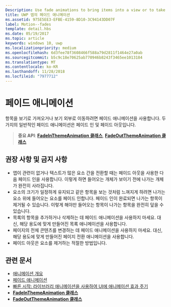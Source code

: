 ```yaml
---
Description: Use fade animations to bring items into a view or to take items out of a view. The two common fade animations are fade-in and fade-out.
title: UWP 앱의 페이드 애니메이션
ms.assetid: 975E5EE3-EFBE-4159-8D10-3C94143DD07F
label: Motion--fades
template: detail.hbs
ms.date: 05/19/2017
ms.topic: article
keywords: windows 10, uwp
ms.localizationpriority: medium
ms.openlocfilehash: 6d3fee78f3608466f588a79d2811f1464e27a0ab
ms.sourcegitcommit: b5c9c18e70625ab770946b8243f3465ee1013184
ms.translationtype: MT
ms.contentlocale: ko-KR
ms.lasthandoff: 11/28/2018
ms.locfileid: "7977712"
---
```

# <a name="fade-animations"></a>페이드 애니메이션



항목을 보기로 가져오거나 보기 외부로 이동하려면 페이드 애니메이션을 사용합니다. 두 가지의 일반적인 페이드 애니메이션은 페이드 인 및 페이드 아웃입니다.

> **중요 API**: [**FadeInThemeAnimation 클래스**](https://msdn.microsoft.com/library/windows/apps/br210298), [**FadeOutThemeAnimation 클래스**](https://msdn.microsoft.com/library/windows/apps/br210302)


## <a name="dos-and-donts"></a>권장 사항 및 금지 사항


-   앱이 관련이 없거나 텍스트가 많은 요소 간을 전환할 때는 페이드 아웃을 사용한 다음 페이드 인을 사용합니다. 이렇게 하면 들어오는 개체가 보이기 전에 나가는 개체가 완전히 사라집니다.
-   요소의 크기가 일정하게 유지되고 같은 항목을 보는 것처럼 느껴지게 하려면 나가는 요소 위에 들어오는 요소를 페이드 인합니다. 페이드 인이 완료되면 나가는 항목이 제거될 수 있습니다. 이렇게 해야만 들어오는 항목이 나가는 항목을 완전히 덮을 수 있습니다.
-   목록의 항목을 추가하거나 삭제하는 데 페이드 애니메이션을 사용하지 마세요. 대신, 해당 용도에 맞게 만들어진 목록 애니메이션을 사용합니다.
-   페이지의 전체 콘텐츠를 변경하는 데 페이드 애니메이션을 사용하지 마세요. 대신, 해당 용도에 맞게 만들어진 페이지 전환 애니메이션을 사용합니다.
-   페이드 아웃은 요소를 제거하는 적절한 방법입니다.
## <a name="related-articles"></a>관련 문서

* [애니메이션 개요](https://msdn.microsoft.com/library/windows/apps/mt187350)
* [페이드 애니메이션](https://msdn.microsoft.com/library/windows/apps/xaml/jj649429)
* [빠른 시작: 라이브러리 애니메이션을 사용하여 UI에 애니메이션 효과 주기](https://msdn.microsoft.com/library/windows/apps/xaml/hh452703)
* [**FadeInThemeAnimation 클래스**](https://msdn.microsoft.com/library/windows/apps/br210298)
* [**FadeOutThemeAnimation 클래스**](https://msdn.microsoft.com/library/windows/apps/br210302)

 

 





